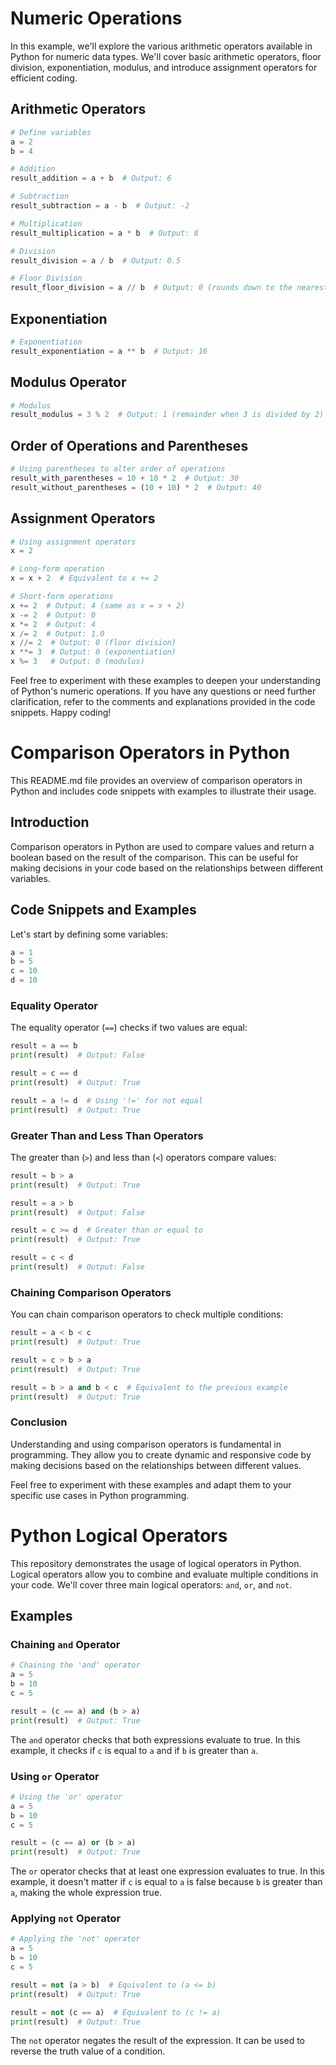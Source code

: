 # Numeric Operations

In this example, we'll explore the various arithmetic operators available in Python for numeric data types. We'll cover basic arithmetic operators, floor division, exponentiation, modulus, and introduce assignment operators for efficient coding.

## Arithmetic Operators

```python
# Define variables
a = 2
b = 4

# Addition
result_addition = a + b  # Output: 6

# Subtraction
result_subtraction = a - b  # Output: -2

# Multiplication
result_multiplication = a * b  # Output: 8

# Division
result_division = a / b  # Output: 0.5

# Floor Division
result_floor_division = a // b  # Output: 0 (rounds down to the nearest whole number)
```

## Exponentiation

```python
# Exponentiation
result_exponentiation = a ** b  # Output: 16
```

## Modulus Operator

```python
# Modulus
result_modulus = 3 % 2  # Output: 1 (remainder when 3 is divided by 2)
```

## Order of Operations and Parentheses

```python
# Using parentheses to alter order of operations
result_with_parentheses = 10 + 10 * 2  # Output: 30
result_without_parentheses = (10 + 10) * 2  # Output: 40
```

## Assignment Operators

```python
# Using assignment operators
x = 2

# Long-form operation
x = x + 2  # Equivalent to x += 2

# Short-form operations
x += 2  # Output: 4 (same as x = x + 2)
x -= 2  # Output: 0
x *= 2  # Output: 4
x /= 2  # Output: 1.0
x //= 2  # Output: 0 (floor division)
x **= 3  # Output: 0 (exponentiation)
x %= 3   # Output: 0 (modulus)
```

Feel free to experiment with these examples to deepen your understanding of Python's numeric operations. If you have any questions or need further clarification, refer to the comments and explanations provided in the code snippets. Happy coding!

# Comparison Operators in Python

This README.md file provides an overview of comparison operators in Python and includes code snippets with examples to illustrate their usage.

## Introduction

Comparison operators in Python are used to compare values and return a boolean based on the result of the comparison. This can be useful for making decisions in your code based on the relationships between different variables.

## Code Snippets and Examples

Let's start by defining some variables:

```python
a = 1
b = 5
c = 10
d = 10
```

### Equality Operator

The equality operator (`==`) checks if two values are equal:

```python
result = a == b
print(result)  # Output: False

result = c == d
print(result)  # Output: True

result = a != d  # Using '!=' for not equal
print(result)  # Output: True
```

### Greater Than and Less Than Operators

The greater than (`>`) and less than (`<`) operators compare values:

```python
result = b > a
print(result)  # Output: True

result = a > b
print(result)  # Output: False

result = c >= d  # Greater than or equal to
print(result)  # Output: True

result = c < d
print(result)  # Output: False
```

### Chaining Comparison Operators

You can chain comparison operators to check multiple conditions:

```python
result = a < b < c
print(result)  # Output: True

result = c > b > a
print(result)  # Output: True

result = b > a and b < c  # Equivalent to the previous example
print(result)  # Output: True
```

### Conclusion

Understanding and using comparison operators is fundamental in programming. They allow you to create dynamic and responsive code by making decisions based on the relationships between different values.

Feel free to experiment with these examples and adapt them to your specific use cases in Python programming.

# Python Logical Operators

This repository demonstrates the usage of logical operators in Python. Logical operators allow you to combine and evaluate multiple conditions in your code. We'll cover three main logical operators: `and`, `or`, and `not`.

## Examples

### Chaining `and` Operator

```python
# Chaining the 'and' operator
a = 5
b = 10
c = 5

result = (c == a) and (b > a)
print(result)  # Output: True
```

The `and` operator checks that both expressions evaluate to true. In this example, it checks if `c` is equal to `a` and if `b` is greater than `a`.

### Using `or` Operator

```python
# Using the 'or' operator
a = 5
b = 10
c = 5

result = (c == a) or (b > a)
print(result)  # Output: True
```

The `or` operator checks that at least one expression evaluates to true. In this example, it doesn't matter if `c` is equal to `a` is false because `b` is greater than `a`, making the whole expression true.

### Applying `not` Operator

```python
# Applying the 'not' operator
a = 5
b = 10
c = 5

result = not (a > b)  # Equivalent to (a <= b)
print(result)  # Output: True

result = not (c == a)  # Equivalent to (c != a)
print(result)  # Output: True
```

The `not` operator negates the result of the expression. It can be used to reverse the truth value of a condition.
